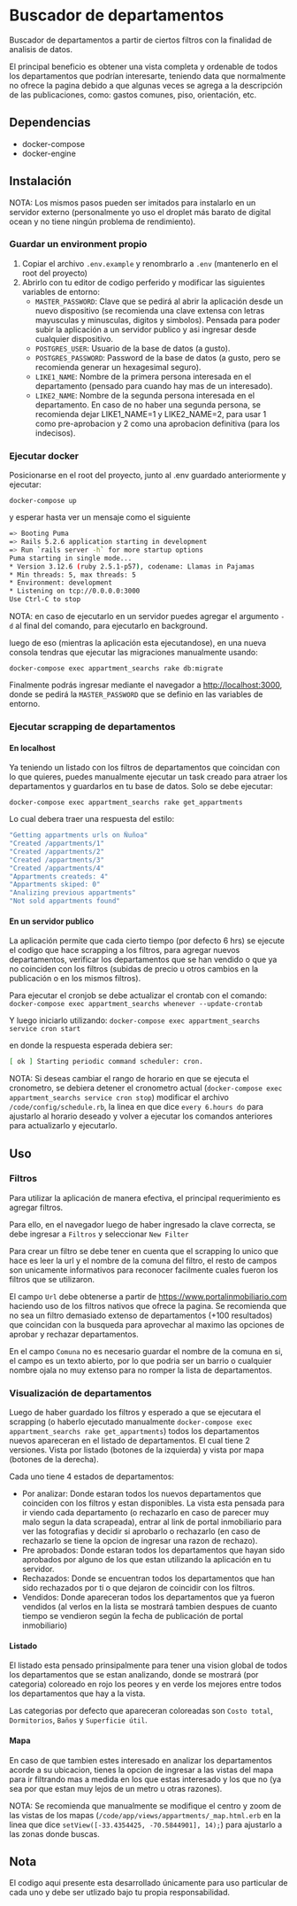 # Buscador de departamentos

Buscador de departamentos a partir de ciertos filtros con la finalidad de analisis de datos.

El principal beneficio es obtener una vista completa y ordenable de todos los departamentos que podrían interesarte, teniendo data que normalmente no ofrece la pagina debido a que algunas veces se agrega a la descripción de las publicaciones, como: gastos comunes, piso, orientación, etc.

## Dependencias

* docker-compose
* docker-engine

## Instalación

NOTA: Los mismos pasos pueden ser imitados para instalarlo en un servidor externo (personalmente yo uso el droplet más barato de digital ocean y no tiene ningún problema de rendimiento).

### Guardar un environment propio

1. Copiar el archivo `.env.example` y renombrarlo a `.env` (mantenerlo en el root del proyecto)
2. Abrirlo con tu editor de codigo perferido y modificar las siguientes variables de entorno:
   * `MASTER_PASSWORD`: Clave que se pedirá al abrir la aplicación desde un nuevo dispositivo (se recomienda una clave extensa con letras mayusculas y minusculas, digitos y simbolos). Pensada para poder subir la aplicación a un servidor publico y asi ingresar desde cualquier dispositivo.
   * `POSTGRES_USER`: Usuario de la base de datos (a gusto).
   * `POSTGRES_PASSWORD`: Password de la base de datos (a gusto, pero se recomienda generar un hexagesimal seguro).
   * `LIKE1_NAME`: Nombre de la primera persona interesada en el departamento (pensado para cuando hay mas de un interesado).
   * `LIKE2_NAME`: Nombre de la segunda persona interesada en el departamento. En caso de no haber una segunda persona, se recomienda dejar LIKE1_NAME=1 y LIKE2_NAME=2, para usar 1 como pre-aprobacion y 2 como una aprobacion definitiva (para los indecisos).

### Ejecutar docker

Posicionarse en el root del proyecto, junto al .env guardado anteriormente y ejecutar:

`docker-compose up`

y esperar hasta ver un mensaje como el siguiente

```sh
=> Booting Puma
=> Rails 5.2.6 application starting in development
=> Run `rails server -h` for more startup options
Puma starting in single mode...
* Version 3.12.6 (ruby 2.5.1-p57), codename: Llamas in Pajamas
* Min threads: 5, max threads: 5
* Environment: development
* Listening on tcp://0.0.0.0:3000
Use Ctrl-C to stop
```

NOTA: en caso de ejecutarlo en un servidor puedes agregar el argumento `-d` al final del comando, para ejecutarlo en background.

luego de eso (mientras la aplicación esta ejecutandose), en una nueva consola tendras que ejecutar las migraciones manualmente usando:

`docker-compose exec appartment_searchs rake db:migrate`

Finalmente podrás ingresar mediante el navegador a <http://localhost:3000>, donde se pedirá la `MASTER_PASSWORD` que se definio en las variables de entorno.

### Ejecutar scrapping de departamentos

#### En localhost

Ya teniendo un listado con los filtros de departamentos que coincidan con lo que quieres, puedes manualmente ejecutar un task creado para atraer los departamentos y guardarlos en tu base de datos. Solo se debe ejecutar:

`docker-compose exec appartment_searchs rake get_appartments`

Lo cual debera traer una respuesta del estilo:

```sh
"Getting appartments urls on Ñuñoa"
"Created /appartments/1"
"Created /appartments/2"
"Created /appartments/3"
"Created /appartments/4"
"Appartments createds: 4"
"Appartments skiped: 0"
"Analizing previous appartments"
"Not sold appartments found"
```

#### En un servidor publico

La aplicación permite que cada cierto tiempo (por defecto 6 hrs) se ejecute el codigo que hace scrapping a los filtros, para agregar nuevos departamentos, verificar los departamentos que se han vendido o que ya no coinciden con los filtros (subidas de precio u otros cambios en la publicación o en los mismos filtros).

Para ejecutar el cronjob se debe actualizar el crontab con el comando:
`docker-compose exec appartment_searchs whenever --update-crontab`

Y luego iniciarlo utilizando:
`docker-compose exec appartment_searchs service cron start`

en donde la respuesta esperada debiera ser:

```sh
[ ok ] Starting periodic command scheduler: cron.
```

NOTA: Si deseas cambiar el rango de horario en que se ejecuta el cronometro, se debiera detener el cronometro actual (`docker-compose exec appartment_searchs service cron stop`) modificar el archivo `/code/config/schedule.rb`, la linea en que dice `every 6.hours do` para ajustarlo al horario deseado y volver a ejecutar los comandos anteriores para actualizarlo y ejecutarlo.

## Uso

### Filtros

Para utilizar la aplicación de manera efectiva, el principal requerimiento es agregar filtros.

Para ello, en el navegador luego de haber ingresado la clave correcta, se debe ingresar a `Filtros` y seleccionar `New Filter`

Para crear un filtro se debe tener en cuenta que el scrapping lo unico que hace es leer la url y el nombre de la comuna del filtro, el resto de campos son unicamente informativos para reconocer facilmente cuales fueron los filtros que se utilizaron.

El campo `Url` debe obtenerse a partir de <https://www.portalinmobiliario.com> haciendo uso de los filtros nativos que ofrece la pagina. Se recomienda que no sea un filtro demasiado extenso de departamentos (+100 resultados) que coincidan con la busqueda para aprovechar al maximo las opciones de aprobar y rechazar departamentos.

En el campo `Comuna` no es necesario guardar el nombre de la comuna en si, el campo es un texto abierto, por lo que podria ser un barrio o cualquier nombre ojala no muy extenso para no romper la lista de departamentos.

### Visualización de departamentos

Luego de haber guardado los filtros y esperado a que se ejecutara el scrapping (o haberlo ejecutado manualmente `docker-compose exec appartment_searchs rake get_appartments`) todos los departamentos nuevos apareceran en el listado de departamentos. El cual tiene 2 versiones. Vista por listado (botones de la izquierda) y vista por mapa (botones de la derecha).

Cada uno tiene 4 estados de departamentos:

* Por analizar: Donde estaran todos los nuevos departamentos que coinciden con los filtros y estan disponibles. La vista esta pensada para ir viendo cada departamento (o rechazarlo en caso de parecer muy malo segun la data scrapeada), entrar al link de portal inmobiliario para ver las fotografias y decidir si aprobarlo o rechazarlo (en caso de rechazarlo se tiene la opcion de ingresar una razon de rechazo).
* Pre aprobados: Donde estaran todos los departamentos que hayan sido aprobados por alguno de los que estan utilizando la aplicación en tu servidor.
* Rechazados: Donde se encuentran todos los departamentos que han sido rechazados por ti o que dejaron de coincidir con los filtros.
* Vendidos: Donde apareceran todos los departamentos que ya fueron vendidos (al verlos en la lista se mostrará tambien despues de cuanto tiempo se vendieron según la fecha de publicación de portal inmobiliario)

#### Listado

El listado esta pensado prinsipalmente para tener una vision global de todos los departamentos que se estan analizando, donde se mostrará (por categoria) coloreado en rojo los peores y en verde los mejores entre todos los departamentos que hay a la vista.

Las categorias por defecto que apareceran coloreadas son `Costo total`, `Dormitorios`, `Baños` y `Superficie útil`.

#### Mapa

En caso de que tambien estes interesado en analizar los departamentos acorde a su ubicacion, tienes la opcion de ingresar a las vistas del mapa para ir filtrando mas a medida en los que estas interesado y los que no (ya sea por que estan muy lejos de un metro u otras razones).

NOTA: Se recomienda que manualmente se modifique el centro y zoom de las vistas de los mapas (`/code/app/views/appartments/_map.html.erb` en la linea que dice `setView([-33.4354425, -70.5844901], 14);`) para ajustarlo a las zonas donde buscas.

## Nota

El codigo aqui presente esta desarrollado únicamente para uso particular de cada uno y debe ser utlizado bajo tu propia responsabilidad.
